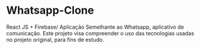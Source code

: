 # Whatsapp-Clone
React JS + Firebase/ Aplicação Semelhante ao Whatsapp, aplicativo de comunicação. Este projeto visa compreender o uso das tecnologias usadas no projeto original, para fins de estudo.
